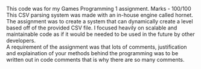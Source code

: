 This code was for my Games Programming 1 assignment. Marks - 100/100 <br>
This CSV parsing system was made with an in-house engine called hornet. The assignment was to create a system that can dynamically create a level based off of the provided CSV file. I focused heavily on scalable and maintainable code as if it would be needed to be used in the future by other developers. <br>
A requirement of the assignment was that lots of comments, justification and explaination of your methods behind the programming was to be written out in code comments that is why there are so many comments.
